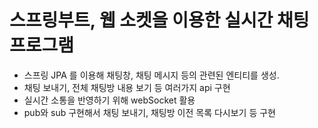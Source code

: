 # 스프링부트, 웹 소켓을 이용한 실시간 채팅 프로그램

- 스프링 JPA 를 이용해 채팅창, 채팅 메시지 등의 관련된 엔티티를 생성.
- 채팅 보내기, 전체 채팅방 내용 보기 등 여러가지 api 구현
- 실시간 소통을 반영하기 위해 webSocket 활용
- pub와 sub 구현해서 채팅 보내기, 채팅방 이전 목록 다시보기 등 구현
